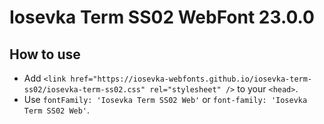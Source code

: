 # Iosevka Term SS02 WebFont 23.0.0

## How to use

- Add `<link href="https://iosevka-webfonts.github.io/iosevka-term-ss02/iosevka-term-ss02.css" rel="stylesheet" />` to your `<head>`.
- Use `fontFamily: 'Iosevka Term SS02 Web'` or `font-family: 'Iosevka Term SS02 Web'`.
